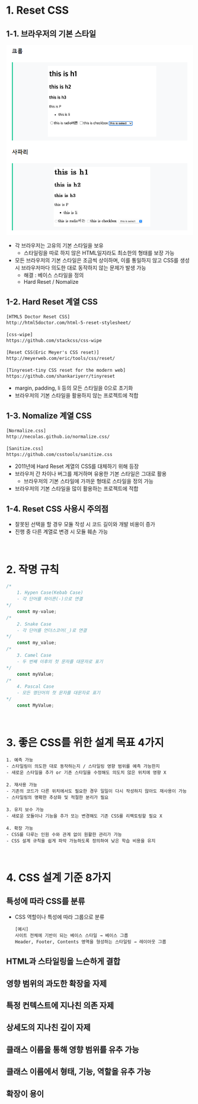 # 1. Reset CSS
## 1-1. 브라우저의 기본 스타일
![css_2](../img/css_2.png)  
- 각 브라우저는 고유의 기본 스타일을 보유 
    - 스타일링을 따로 하지 않은 HTML일지라도 최소한의 형태를 보장 가능
- 모든 브라우저의 기본 스타일은 조금씩 상이하며, 이를 통일하지 않고 CSS를 생성 시 브라우저마다 의도한 대로 동작하지 않는 문제가 발생 가능
    - 해결 : 베이스 스타일을 정의
    - Hard Reset / Nomalize

## 1-2. Hard Reset 계열 CSS
```
[HTML5 Doctor Reset CSS] 
http://html5doctor.com/html-5-reset-stylesheet/

[css-wipe]
https://github.com/stackcss/css-wipe

[Reset CSS(Eric Meyer's CSS reset)]
http://meyerweb.com/eric/tools/css/reset/

[Tinyreset-tiny CSS reset for the modern web]
https://github.com/shankariyerr/tinyreset
```
- margin, padding, li 등의 모든 스타일을 0으로 초기화
- 브라우저의 기본 스타일을 활용하지 않는 프로젝트에 적합

## 1-3. Nomalize 계열 CSS
```
[Normalize.css]
http://necolas.github.io/normalize.css/

[Sanitize.css]
https://github.com/csstools/sanitize.css
```
- 2011년에 Hard Reset 계열의 CSS를 대체하기 위해 등장
- 브라우저 간 차이나 버그를 제거하며 유용한 기본 스타일은 그대로 활용
    - 브라우저의 기본 스타일에 가까운 형태로 스타일을 정의 가능
- 브라우저의 기본 스타일을 많이 활용하는 프로젝트에 적합

## 1-4. Reset CSS 사용시 주의점
- 잘못된 선택을 할 경우 모듈 작성 시 코드 길이와 개발 비용이 증가
- 진행 중 다른 계열로 변경 시 모듈 훼손 가능

<br>

# 2. 작명 규칙
```js
/*
    1. Hypen Case(Kebab Case)
    - 각 단어를 하이픈(-)으로 연결
*/
    const my-value;
/*
    2. Snake Case
    - 각 단어를 언더스코어(_)로 연결
*/
    const my_value;
/*
    3. Camel Case
    - 두 번째 이후의 첫 문자를 대문자로 표기
*/
    const myValue;
/*
    4. Pascal Case
    - 모든 영단어의 첫 문자를 대문자로 표기
*/
    const MyValue;
```

<br>

# 3. 좋은 CSS를 위한 설계 목표 4가지
```
1. 예측 가능
- 스타일링이 의도한 대로 동작하는지 / 스타일링 영향 범위를 예측 가능한지
- 새로운 스타일을 추가 or 기존 스타일을 수정해도 의도치 않은 위치에 영향 X

2. 재사용 가능
- 기존의 코드가 다른 위치에서도 필요한 경우 일일이 다시 작성하지 않아도 재사용이 가능
- 스타일링의 명확한 추상화 및 적절한 분리가 필요

3. 유지 보수 가능
- 새로운 모듈이나 기능을 추가 또는 변경해도 기존 CSS를 리팩토링할 필요 X

4. 확장 가능
- CSS를 다루는 인원 수와 관계 없이 원활한 관리가 가능
- CSS 설계 규칙을 쉽게 파악 가능하도록 정의하여 낮은 학습 비용을 유지
```

<br>

# 4. CSS 설계 기준 8가지
## 특성에 따라 CSS를 분류
- CSS 역할이나 특성에 따라 그룹으로 분류
    ```
    [예시]
    사이트 전체에 기반이 되는 베이스 스타일 → 베이스 그룹
    Header, Footer, Contents 영역을 형성하는 스타일링 → 레이아웃 그룹
    ```
## HTML과 스타일링을 느슨하게 결합
## 영향 범위의 과도한 확장을 자제
## 특정 컨텍스트에 지나친 의존 자제
## 상세도의 지나친 깊이 자제
## 클래스 이름을 통해 영향 범위를 유추 가능
## 클래스 이름에서 형태, 기능, 역할을 유추 가능
## 확장이 용이